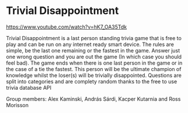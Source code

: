 # Trivial Disappointment 
https://www.youtube.com/watch?v=hK7_OA35Tdk

Trivial Disappointment is a last person standing trivia game that is free to play and can be run on any internet ready smart device. The rules are simple, be the last one remaining or the fastest in the game. Answer just one wrong question and you are out the game (In which case you should feel bad). The game ends when there is one last person in the game or in the case of a tie the fastest. This person will be the ultimate champion of knowledge whilst the loser(s) will be trivially disappointed. Questions are split into categories and are complety random thanks to the free to use trivia database API

Group members:
  Alex Kaminski,
  András Sárdi,
  Kacper Kutarnia
  and
  Ross Morisson
